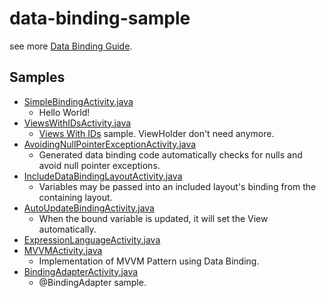 # data-binding-sample

see more [Data Binding Guide](https://developer.android.com/tools/data-binding/guide.html).

## Samples

- [SimpleBindingActivity.java](https://github.com/sys1yagi/data-binding-sample/blob/master/app/src/main/java/com/sys1yagi/databindingsample/activities/SimpleBindingActivity.java)
  - Hello World!
- [ViewsWithIDsActivity.java](https://github.com/sys1yagi/data-binding-sample/blob/master/app/src/main/java/com/sys1yagi/databindingsample/activities/ViewsWithIDsActivity.java)
  - [Views With IDs](https://developer.android.com/tools/data-binding/guide.html#views_with_ids) sample. ViewHolder don't need anymore.
- [AvoidingNullPointerExceptionActivity.java](https://github.com/sys1yagi/data-binding-sample/blob/master/app/src/main/java/com/sys1yagi/databindingsample/activities/AvoidingNullPointerExceptionActivity.java)
  - Generated data binding code automatically checks for nulls and avoid null pointer exceptions.
- [IncludeDataBindingLayoutActivity.java](https://github.com/sys1yagi/data-binding-sample/blob/master/app/src/main/java/com/sys1yagi/databindingsample/activities/IncludeDataBindingLayoutActivity.java)
  - Variables may be passed into an included layout's binding from the containing layout.
- [AutoUpdateBindingActivity.java](https://github.com/sys1yagi/data-binding-sample/blob/master/app/src/main/java/com/sys1yagi/databindingsample/activities/AutoUpdateBindingActivity.java)
  - When the bound variable is updated, it will set the View automatically.
- [ExpressionLanguageActivity.java](https://github.com/sys1yagi/data-binding-sample/blob/master/app/src/main/java/com/sys1yagi/databindingsample/activities/ExpressionLanguageActivity.java)
- [MVVMActivity.java](https://github.com/sys1yagi/data-binding-sample/blob/master/app/src/main/java/com/sys1yagi/databindingsample/activities/MVVMActivity.java)
  - Implementation of MVVM Pattern using Data Binding.
- [BindingAdapterActivity.java](https://github.com/sys1yagi/data-binding-sample/blob/master/app/src/main/java/com/sys1yagi/databindingsample/activities/BindingAdapterActivity.java)
  - @BindingAdapter sample.
